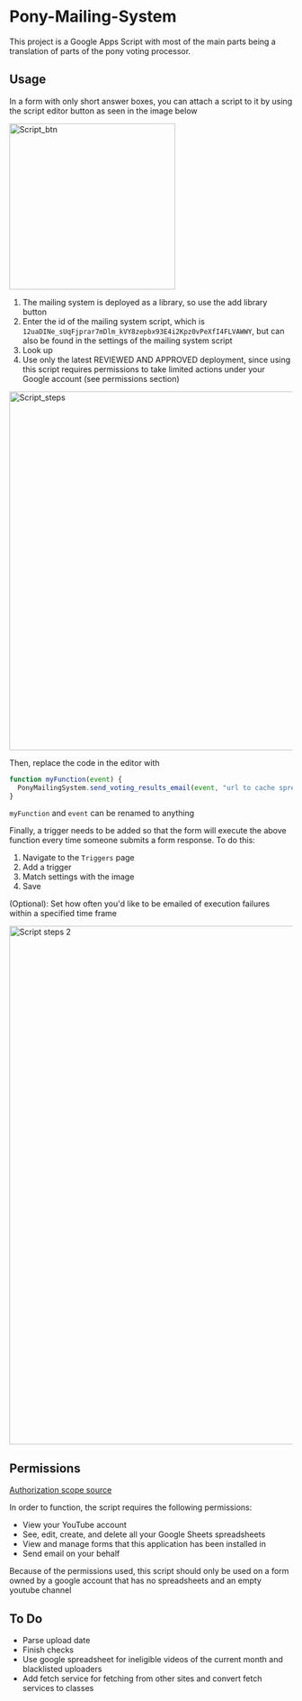 # Pony-Mailing-System
This project is a Google Apps Script with most of the main parts being a translation of parts of the pony voting processor.

## Usage
In a form with only short answer boxes, you can attach a script to it by using the script editor button as seen in the image below

<img width="295" alt="Script_btn" src="https://github.com/Brambles-cat/Pony-Mailing-System/assets/74834218/37f9796d-5e0c-46d0-be5a-db64851c7ba4">


1. The mailing system is deployed as a library, so use the add library button
2. Enter the id of the mailing system script, which is `12uaDINe_sUqFjprar7mDlm_kVY8zepbx93E4i2Kpz0vPeXfI4FLVAWWY`, but can also be found in the settings of the mailing system script
3. Look up
4. Use only the latest REVIEWED AND APPROVED deployment, since using this script requires permissions to take limited actions under your Google account (see permissions section)

<img width="637" alt="Script_steps" src="https://github.com/Brambles-cat/Pony-Mailing-System/assets/74834218/e3b1b5a1-7f8c-474d-a709-2fc54d5cf104">


Then, replace the code in the editor with
```js
function myFunction(event) {
  PonyMailingSystem.send_voting_results_email(event, "url to cache spreadsheet", "url to ineligible videos spreadsheet")
}
```
`myFunction` and `event` can be renamed to anything

Finally, a trigger needs to be added so that the form will execute the above function every time someone submits a form response.
To do this:
1. Navigate to the `Triggers` page
2. Add a trigger
3. Match settings with the image
4. Save

(Optional): Set how often you'd like to be emailed of execution failures within a specified time frame

<img width="921" alt="Script steps 2" src="https://github.com/Brambles-cat/Pony-Mailing-System/assets/74834218/e85b1eeb-55da-42f4-b858-e8ab4c2805b4">

## Permissions
[Authorization scope source](https://developers.google.com/identity/protocols/oauth2/scopes)

In order to function, the script requires the following permissions:
* View your YouTube account
* See, edit, create, and delete all your Google Sheets spreadsheets
* View and manage forms that this application has been installed in
* Send email on your behalf

Because of the permissions used, this script should only be used on a form owned by a google account that has no spreadsheets and an empty youtube channel

## To Do
 * Parse upload date
 * Finish checks
 * Use google spreadsheet for ineligible videos of the current month and blacklisted uploaders
 * Add fetch service for fetching from other sites and convert fetch services to classes
